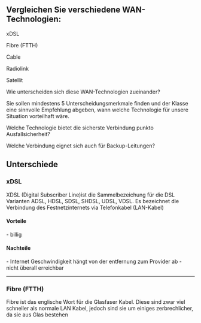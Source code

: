 <h2>Vergleichen Sie verschiedene WAN-Technologien:</h2>

xDSL

Fibre (FTTH)

Cable

Radiolink

Satellit


Wie unterscheiden sich diese WAN-Technologien zueinander?

Sie sollen mindestens 5 Unterscheidungsmerkmale finden und der Klasse eine sinnvolle Empfehlung abgeben, wann welche Technologie für unsere Situation vorteilhaft wäre.

Welche Technologie bietet die sicherste Verbindung punkto Ausfallsicherheit?

Welche Verbindung eignet sich auch für Backup-Leitungen?


<h2>Unterschiede</h2>

<h3>xDSL</h3>

XDSL (Digital Subscriber Line)ist die Sammelbezeichung für die DSL Varianten ADSL, HDSL, SDSL, SHDSL, UDSL, VDSL. Es bezeichnet die Verbindung des Festnetzinternets via Telefonkabel (LAN-Kabel)

<h4>Vorteile</h4>
- billig

<h4>Nachteile</h4>
- Internet Geschwindigkeit hängt von der entfernung zum Provider ab
- nicht überall erreichbar

---

<h3>Fibre (FTTH)</h3>

Fibre ist das englische Wort für die Glasfaser Kabel. Diese sind zwar viel schneller als normale LAN Kabel, jedoch sind sie um einiges zerbrechlicher, da sie aus Glas bestehen

